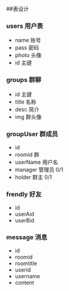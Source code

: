 ##表设计
### users 用户表
* name 账号
* pass 密码
* photo 头像
* id 主键
### groups 群聊
* id 主键
* title 名称
* desc 简介
* img 群头像
### groupUser 群成员
* id
* roomid 群
* userName 用户名
* manager 管理员 0/1
* holder 群主 0/1
### frendly 好友
* id
* userAid
* userBid
### message 消息
* id
* roomid
* roomtitle
* userid
* username
* content
